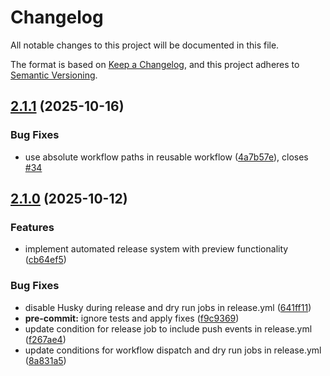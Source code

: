 # Changelog

All notable changes to this project will be documented in this file.

The format is based on [Keep a Changelog](https://keepachangelog.com/en/1.0.0/),
and this project adheres to [Semantic Versioning](https://semver.org/spec/v2.0.0.html).



## [2.1.1](https://github.com/huntridge-labs/hardening-workflows/compare/2.1.0...2.1.1) (2025-10-16)

### Bug Fixes

* use absolute workflow paths in reusable workflow ([4a7b57e](https://github.com/huntridge-labs/hardening-workflows/commit/4a7b57eb48a6b431c1f4b4b40a901bf47a072dd9)), closes [#34](https://github.com/huntridge-labs/hardening-workflows/issues/34)

## [2.1.0](https://github.com/huntridge-labs/hardening-workflows/compare/2.0.0...2.1.0) (2025-10-12)

### Features

* implement automated release system with preview functionality ([cb64ef5](https://github.com/huntridge-labs/hardening-workflows/commit/cb64ef57a9ae9686c99eac4c1a059a3e7032ff30))

### Bug Fixes

* disable Husky during release and dry run jobs in release.yml ([641ff11](https://github.com/huntridge-labs/hardening-workflows/commit/641ff119e5288ff3196afb19092a56263e906376))
* **pre-commit:** ignore tests and apply fixes ([f9c9369](https://github.com/huntridge-labs/hardening-workflows/commit/f9c9369cad6db460549d9e2e2dd2f02e8cbe4db3))
* update condition for release job to include push events in release.yml ([f267ae4](https://github.com/huntridge-labs/hardening-workflows/commit/f267ae49fffc017439524f728199760bab2c8fa2))
* update conditions for workflow dispatch and dry run jobs in release.yml ([8a831a5](https://github.com/huntridge-labs/hardening-workflows/commit/8a831a5da8df73def731185c10d7d0fdfb04bd90))
